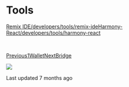 # Tools

​[Remix IDE/developers/tools/remix-ide](https://docs.harmony.one/home/developers/tools/remix-ide)​[Harmony-React/developers/tools/harmony-react](https://docs.harmony.one/home/developers/tools/harmony-react)​

​

​[Previous1Wallet](https://docs.harmony.one/home/developers/wallets/1wallet)​[NextBridge](https://docs.harmony.one/home/developers/tools/bridge)​

![](https://avatars0.githubusercontent.com/u/7217595?v=4)

Last updated 7 months ago

